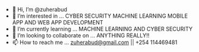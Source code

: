 - 👋 Hi, I’m @zuherabud
- 👀 I’m interested in ... CYBER SECURITY MACHINE LEARNING MOBILE APP AND WEB APP DEVELOPMENT
- 🌱 I’m currently learning ... MACHINE LEARNING AND CYBER SECURITY
- 💞️ I’m looking to collaborate on ... ANYTHING REALLY!!
- 📫 How to reach me ... zuherabud@gmail.com || +254 114469481

<!---
zuherabud/zuherabud is a ✨ special ✨ repository because its `README.md` (this file) appears on your GitHub profile.
You can click the Preview link to take a look at your changes.
--->
